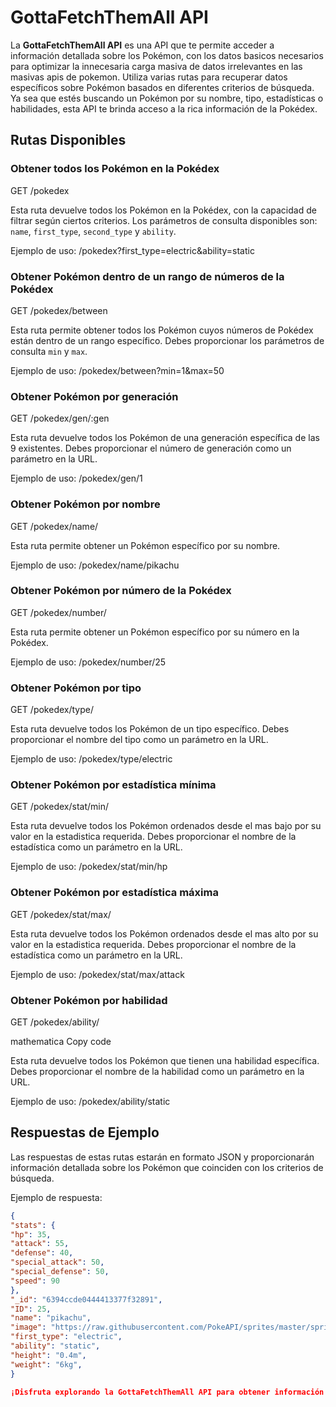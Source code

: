 # GottaFetchThemAll API

La **GottaFetchThemAll API** es una API que te permite acceder a información detallada sobre los Pokémon, con los datos basicos necesarios para optimizar la innecesaria carga masiva de datos irrelevantes en las masivas apis de pokemon. Utiliza varias rutas para recuperar datos específicos sobre Pokémon basados en diferentes criterios de búsqueda. Ya sea que estés buscando un Pokémon por su nombre, tipo, estadísticas o habilidades, esta API te brinda acceso a la rica información de la Pokédex.

## Rutas Disponibles

### Obtener todos los Pokémon en la Pokédex

GET /pokedex

Esta ruta devuelve todos los Pokémon en la Pokédex, con la capacidad de filtrar según ciertos criterios. Los parámetros de consulta disponibles son: `name`, `first_type`, `second_type` y `ability`.

Ejemplo de uso:
/pokedex?first_type=electric&ability=static

### Obtener Pokémon dentro de un rango de números de la Pokédex

GET /pokedex/between

Esta ruta permite obtener todos los Pokémon cuyos números de Pokédex están dentro de un rango específico. Debes proporcionar los parámetros de consulta `min` y `max`.

Ejemplo de uso:
/pokedex/between?min=1&max=50

### Obtener Pokémon por generación

GET /pokedex/gen/:gen

Esta ruta devuelve todos los Pokémon de una generación específica de las 9 existentes. Debes proporcionar el número de generación como un parámetro en la URL. 

Ejemplo de uso:
/pokedex/gen/1

### Obtener Pokémon por nombre

GET /pokedex/name/

Esta ruta permite obtener un Pokémon específico por su nombre.

Ejemplo de uso:
/pokedex/name/pikachu

### Obtener Pokémon por número de la Pokédex

GET /pokedex/number/

Esta ruta permite obtener un Pokémon específico por su número en la Pokédex.

Ejemplo de uso:
/pokedex/number/25

### Obtener Pokémon por tipo

GET /pokedex/type/

Esta ruta devuelve todos los Pokémon de un tipo específico. Debes proporcionar el nombre del tipo como un parámetro en la URL.

Ejemplo de uso:
/pokedex/type/electric

### Obtener Pokémon por estadística mínima

GET /pokedex/stat/min/

Esta ruta devuelve todos los Pokémon ordenados desde el mas bajo por su valor en la estadistica requerida. Debes proporcionar el nombre de la estadística como un parámetro en la URL.

Ejemplo de uso:
/pokedex/stat/min/hp

### Obtener Pokémon por estadística máxima

GET /pokedex/stat/max/


Esta ruta devuelve todos los Pokémon ordenados desde el mas alto por su valor en la estadistica requerida. Debes proporcionar el nombre de la estadística como un parámetro en la URL.

Ejemplo de uso:
/pokedex/stat/max/attack

### Obtener Pokémon por habilidad

GET /pokedex/ability/

mathematica
Copy code

Esta ruta devuelve todos los Pokémon que tienen una habilidad específica. Debes proporcionar el nombre de la habilidad como un parámetro en la URL.

Ejemplo de uso:
/pokedex/ability/static

## Respuestas de Ejemplo

Las respuestas de estas rutas estarán en formato JSON y proporcionarán información detallada sobre los Pokémon que coinciden con los criterios de búsqueda.

Ejemplo de respuesta:
```json
{
"stats": {
"hp": 35,
"attack": 55,
"defense": 40,
"special_attack": 50,
"special_defense": 50,
"speed": 90
},
"_id": "6394ccde0444413377f32891",
"ID": 25,
"name": "pikachu",
"image": "https://raw.githubusercontent.com/PokeAPI/sprites/master/sprites/pokemon/25.png",
"first_type": "electric",
"ability": "static",
"height": "0.4m",
"weight": "6kg",
}

¡Disfruta explorando la GottaFetchThemAll API para obtener información emocionante sobre tus Pokémon favoritos!